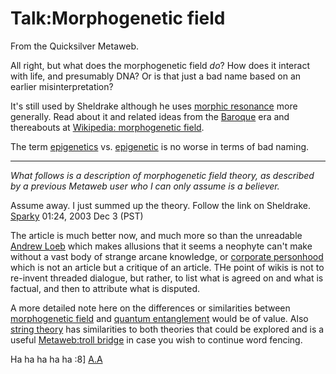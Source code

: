 
# Talk:Morphogenetic field

From the Quicksilver Metaweb.

All right, but what does the morphogenetic field *do*? How does it interact with life, and presumably DNA? Or is that just a bad name based on an earlier misinterpretation?

It's still used by Sheldrake although he uses [morphic resonance](/morphic-resonance) more generally. Read about it and related ideas from the [Baroque](/baroque) era and thereabouts at [Wikipedia: morphogenetic field](/http-en-wikipedia-org-wiki-morphogenetic-field).

The term [epigenetics](/epigenetics) vs. [epigenetic](/epigenetic) is no worse in terms of bad naming.


---


*What follows is a description of morphogenetic field theory, as described by a previous Metaweb user who I can only assume is a believer.*

Assume away. I just summed up the theory. Follow the link on Sheldrake. [Sparky](/user-stsparky) 01:24, 2003 Dec 3 (PST)

The article is much better now, and much more so than the unreadable [Andrew Loeb](/andrew-loeb) which makes allusions that it seems a neophyte can't make without a vast body of strange arcane knowledge, or [corporate personhood](/corporate-personhood) which is not an article but a critique of an article. THe point of wikis is not to re-invent threaded dialogue, but rather, to list what is agreed on and what is factual, and then to attribute what is disputed.

A more detailed note here on the differences or similarities between [morphogenetic field](/morphogenetic-field) and [quantum entanglement](/quantum-entanglement) would be of value. Also [string theory](/string-theory) has similarities to both theories that could be explored and is a useful [Metaweb:troll bridge](/metaweb-troll-bridge) in case you wish to continue word fencing.

 Ha ha ha ha ha :8] [A.A](/user-agquarx)

